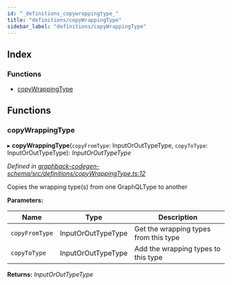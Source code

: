 ```yaml
---
id: "_definitions_copywrappingtype_"
title: "definitions/copyWrappingType"
sidebar_label: "definitions/copyWrappingType"
---
```


## Index

### Functions

* [copyWrappingType](_definitions_copywrappingtype_.md#copywrappingtype)

## Functions

###  copyWrappingType

▸ **copyWrappingType**(`copyFromType`: InputOrOutTypeType, `copyToType`: InputOrOutTypeType): *InputOrOutTypeType*

*Defined in [graphback-codegen-schema/src/definitions/copyWrappingType.ts:12](https://github.com/aerogear/graphback/blob/63664df15/packages/graphback-codegen-schema/src/definitions/copyWrappingType.ts#L12)*

Copies the wrapping type(s) from one GraphQLType to another

**Parameters:**

Name | Type | Description |
------ | ------ | ------ |
`copyFromType` | InputOrOutTypeType | Get the wrapping types from this type |
`copyToType` | InputOrOutTypeType | Add the wrapping types to this type  |

**Returns:** *InputOrOutTypeType*
